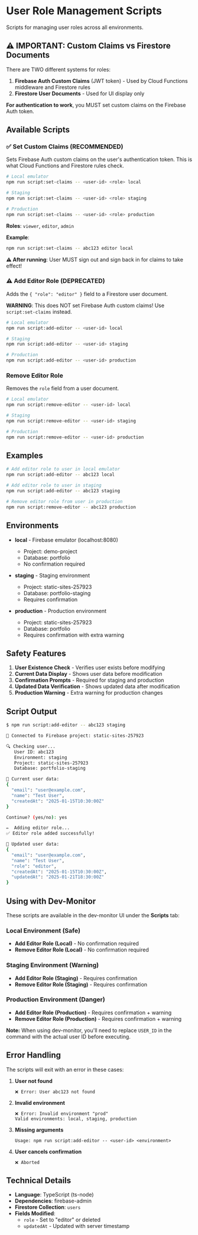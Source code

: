 # User Role Management Scripts

Scripts for managing user roles across all environments.

## ⚠️ IMPORTANT: Custom Claims vs Firestore Documents

There are TWO different systems for roles:

1. **Firebase Auth Custom Claims** (JWT token) - Used by Cloud Functions middleware and Firestore rules
2. **Firestore User Documents** - Used for UI display only

**For authentication to work**, you MUST set custom claims on the Firebase Auth token.

## Available Scripts

### ✅ Set Custom Claims (RECOMMENDED)

Sets Firebase Auth custom claims on the user's authentication token. This is what Cloud Functions and Firestore rules check.

```bash
# Local emulator
npm run script:set-claims -- <user-id> <role> local

# Staging
npm run script:set-claims -- <user-id> <role> staging

# Production
npm run script:set-claims -- <user-id> <role> production
```

**Roles**: `viewer`, `editor`, `admin`

**Example**:
```bash
npm run script:set-claims -- abc123 editor local
```

**⚠️ After running**: User MUST sign out and sign back in for claims to take effect!

### ⚠️ Add Editor Role (DEPRECATED)

Adds the `{ "role": "editor" }` field to a Firestore user document.

**WARNING**: This does NOT set Firebase Auth custom claims! Use `script:set-claims` instead.

```bash
# Local emulator
npm run script:add-editor -- <user-id> local

# Staging
npm run script:add-editor -- <user-id> staging

# Production
npm run script:add-editor -- <user-id> production
```

### Remove Editor Role

Removes the `role` field from a user document.

```bash
# Local emulator
npm run script:remove-editor -- <user-id> local

# Staging
npm run script:remove-editor -- <user-id> staging

# Production
npm run script:remove-editor -- <user-id> production
```

## Examples

```bash
# Add editor role to user in local emulator
npm run script:add-editor -- abc123 local

# Add editor role to user in staging
npm run script:add-editor -- abc123 staging

# Remove editor role from user in production
npm run script:remove-editor -- abc123 production
```

## Environments

- **local** - Firebase emulator (localhost:8080)
  - Project: demo-project
  - Database: portfolio
  - No confirmation required

- **staging** - Staging environment
  - Project: static-sites-257923
  - Database: portfolio-staging
  - Requires confirmation

- **production** - Production environment
  - Project: static-sites-257923
  - Database: portfolio
  - Requires confirmation with extra warning

## Safety Features

1. **User Existence Check** - Verifies user exists before modifying
2. **Current Data Display** - Shows user data before modification
3. **Confirmation Prompts** - Required for staging and production
4. **Updated Data Verification** - Shows updated data after modification
5. **Production Warning** - Extra warning for production changes

## Script Output

```bash
$ npm run script:add-editor -- abc123 staging

📍 Connected to Firebase project: static-sites-257923

🔍 Checking user...
   User ID: abc123
   Environment: staging
   Project: static-sites-257923
   Database: portfolio-staging

📄 Current user data:
{
  "email": "user@example.com",
  "name": "Test User",
  "createdAt": "2025-01-15T10:30:00Z"
}

Continue? (yes/no): yes

✏️  Adding editor role...
✅ Editor role added successfully!

📄 Updated user data:
{
  "email": "user@example.com",
  "name": "Test User",
  "role": "editor",
  "createdAt": "2025-01-15T10:30:00Z",
  "updatedAt": "2025-01-21T18:30:00Z"
}
```

## Using with Dev-Monitor

These scripts are available in the dev-monitor UI under the **Scripts** tab:

### Local Environment (Safe)
- **Add Editor Role (Local)** - No confirmation required
- **Remove Editor Role (Local)** - No confirmation required

### Staging Environment (Warning)
- **Add Editor Role (Staging)** - Requires confirmation
- **Remove Editor Role (Staging)** - Requires confirmation

### Production Environment (Danger)
- **Add Editor Role (Production)** - Requires confirmation + warning
- **Remove Editor Role (Production)** - Requires confirmation + warning

**Note:** When using dev-monitor, you'll need to replace `USER_ID` in the command with the actual user ID before executing.

## Error Handling

The scripts will exit with an error in these cases:

1. **User not found**
   ```
   ❌ Error: User abc123 not found
   ```

2. **Invalid environment**
   ```
   ❌ Error: Invalid environment "prod"
   Valid environments: local, staging, production
   ```

3. **Missing arguments**
   ```
   Usage: npm run script:add-editor -- <user-id> <environment>
   ```

4. **User cancels confirmation**
   ```
   ❌ Aborted
   ```

## Technical Details

- **Language**: TypeScript (ts-node)
- **Dependencies**: firebase-admin
- **Firestore Collection**: `users`
- **Fields Modified**:
  - `role` - Set to "editor" or deleted
  - `updatedAt` - Updated with server timestamp

